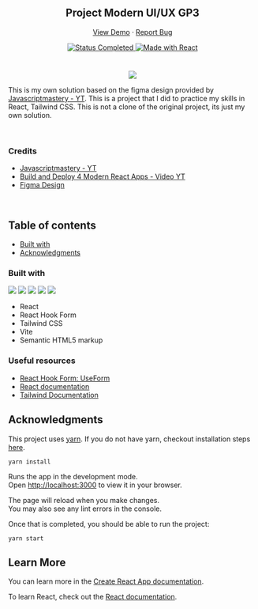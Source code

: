 <div id="top"></div>

<div align="center">
  <h2 align="center">Project Modern UI/UX GP3</h2>
  <p align="center">
    <a href="https://project-modern-ui-ux-gpt3-hdez.vercel.app/">View Demo</a>
    ·
    <a href="https://github.com/MelvinAguilar/project-modern-ui-ux-gpt3/issues" target="_blank">Report Bug</a>
  </p>
</div>

<!-- Bagdes -->
<div align="center">
  <!-- Status -->
  <a href="#">
    <img src="https://img.shields.io/badge/Status-Completed-brightgreen?style=for-the-badge" alt="Status Completed">
  </a>
  <!-- Made with love -->
  <a href="#">
    <img src="https://img.shields.io/badge/Made%20with-React-blue?style=for-the-badge" alt="Made with React">
  </a>

</div>

#

<div align="center">

![](https://user-images.githubusercontent.com/90595158/209900516-c1bd5705-7da5-4cf1-82af-fc2319c4b5cf.png)

</div>

This is my own solution based on the figma design provided by [Javascriptmastery - YT](https://www.youtube.com/@javascriptmastery). This is a project that I did to practice my skills in React, Tailwind CSS. This is not a clone of the original project, its just my own solution.

<br>

### Credits

- [Javascriptmastery - YT](https://www.youtube.com/@javascriptmastery)
- [Build and Deploy 4 Modern React Apps - Video YT](https://www.youtube.com/watch?v=F627pKNUCVQ)
- [Figma Design](https://www.figma.com/file/lz9lLpFHMxHm2odnwM3R0z/gpt3)

<br>

## Table of contents

- [Built with](#built-with)
- [Acknowledgments](#acknowledgments)

### Built with

![](https://img.shields.io/badge/React-20232A?style=for-the-badge&logo=react&logoColor=61DAFB)
![](https://img.shields.io/badge/HTML5-E34F26?style=for-the-badge&logo=html5&logoColor=white)
![](https://img.shields.io/badge/tailwindcss-38B2AC?style=for-the-badge&logo=tailwind-css&logoColor=white)
![](https://img.shields.io/badge/Vite-646CFF?style=for-the-badge&logo=vite&logoColor=white)
![](https://img.shields.io/badge/Git-F05032?style=for-the-badge&logo=git&logoColor=white)

- React
- React Hook Form
- Tailwind CSS
- Vite
- Semantic HTML5 markup

### Useful resources

- [React Hook Form: UseForm](https://react-hook-form.com/api/useform)
- [React documentation](https://reactjs.org/)
- [Tailwind Documentation](https://tailwindcss.com/docs)

## Acknowledgments

This project uses [yarn](https://classic.yarnpkg.com). If you do not have yarn, checkout installation steps [here](https://classic.yarnpkg.com/en/docs/install).

```
yarn install
```

Runs the app in the development mode.\
Open [http://localhost:3000](http://localhost:3000) to view it in your browser.

The page will reload when you make changes.\
You may also see any lint errors in the console.

Once that is completed, you should be able to run the project:

```
yarn start
```

## Learn More

You can learn more in the [Create React App documentation](https://facebook.github.io/create-react-app/docs/getting-started).

To learn React, check out the [React documentation](https://reactjs.org/).
